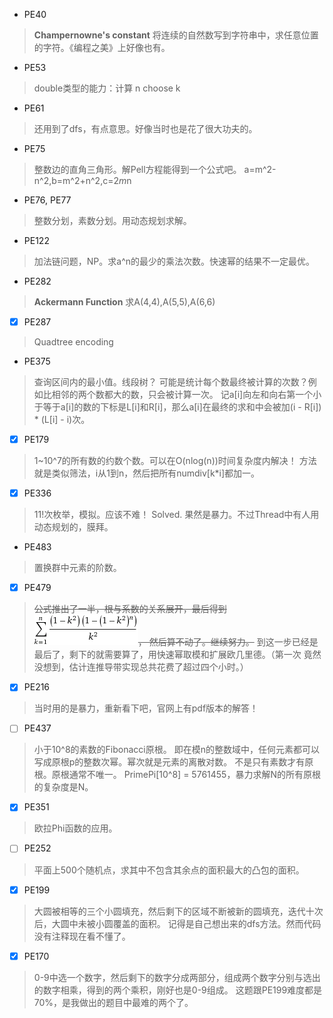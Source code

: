 * PE40

> **Champernowne's constant**
> 将连续的自然数写到字符串中，求任意位置的字符。《编程之美》上好像也有。

* PE53

> double类型的能力：计算 n choose k

* PE61

> 还用到了dfs，有点意思。好像当时也是花了很大功夫的。

* PE75

> 整数边的直角三角形。解Pell方程能得到一个公式吧。
	a=m^2-n^2,b=m^2+n^2,c=2*m*n

* PE76, PE77

> 整数分划，素数分划。用动态规划求解。

* PE122

> 加法链问题，NP。求a^n的最少的乘法次数。快速幂的结果不一定最优。

* PE282

> **Ackermann Function** 求A(4,4),A(5,5),A(6,6)

* [x] PE287

> Quadtree encoding

* PE375

> 查询区间内的最小值。线段树？
> 可能是统计每个数最终被计算的次数？例如比相邻的两个数都大的数，只会被计算一次。
> 记a[i]向左和向右第一个小于等于a[i]的数的下标是L[i]和R[i]，那么a[i]在最终的求和中会被加(i - R[i]) * (L[i] - i)次。

* [x] PE179

> 1~10^7的所有数的约数个数。可以在O(nlog(n))时间复杂度内解决！
> 方法就是类似筛法，i从1到n，然后把所有numdiv[k*i]都加一。

* [x] PE336

> 11!次枚举，模拟。应该不难！
> Solved. 果然是暴力。不过Thread中有人用动态规划的，膜拜。

* PE483

> 置换群中元素的阶数。

* [x] PE479

> ~~公式推出了一半，根与系数的关系展开，最后得到![equation](data/PE479.png)， 然后算不动了。继续努力。~~ 
> 到这一步已经是最后了，剩下的就需要算了，用快速幂取模和扩展欧几里德。（第一次
> 竟然没想到，估计连推导带实现总共花费了超过四个小时。）

* [x] PE216

> 当时用的是暴力，重新看下吧，官网上有pdf版本的解答！

* [ ] PE437

> 小于10^8的素数的Fibonacci原根。
> 即在模n的整数域中，任何元素都可以写成原根p的整数次幂。幂次就是元素的离散对数。
> 不是只有素数才有原根。原根通常不唯一。
> PrimePi[10^8] = 5761455，暴力求解N的所有原根的复杂度是N。

* [x] PE351

> 欧拉Phi函数的应用。

* [ ] PE252

> 平面上500个随机点，求其中不包含其余点的面积最大的凸包的面积。

* [x] PE199

> 大圆被相等的三个小圆填充，然后剩下的区域不断被新的圆填充，迭代十次后，大圆中未被小圆覆盖的面积。
> 记得是自己想出来的dfs方法。然而代码没有注释现在看不懂了。

* [x] PE170

> 0-9中选一个数字，然后剩下的数字分成两部分，组成两个数字分别与选出的数字相乘，得到的两个乘积，刚好也是0-9组成。
> 这题跟PE199难度都是70%，是我做出的题目中最难的两个了。
